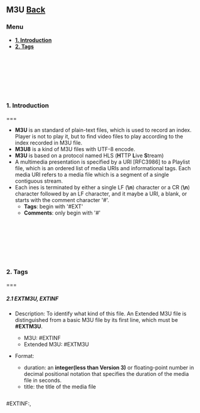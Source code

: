 ## M3U	[Back](./../summary.md)

### Menu

- [**1. Introduction**](#1)
- [**2. Tags**](#2)

<br />
<br />
<br />
<br />
<br />
<br />

<h3 id="1"> 1. Introduction</h3>
===

- **M3U** is an standard of plain-text files, which is used to record an index. Player is not to play it, but to find video files to play according to the index recorded in M3U file.
- **M3U8** is a kind of M3U files with UTF-8 encode.
- **M3U** is based on a protocol named HLS (**H**TTP **L**ive **S**tream)
- A multimedia presentation is specified by a URI [RFC3986] to a Playlist file, which is an ordered list of media URIs and informational tags. Each media URI refers to a media file which is a segment of a single contiguous stream.
- Each ines is terminated by either a single LF (**\\n**) character or a CR (**\\n**) character followed by an LF character, and it maybe a URI, a blank, or starts with the comment character '#'.
	- **Tags**: begin with '#EXT'
	- **Comments**: only begin with '#'




<br />
<br />
<br />
<br />
<br />
<br />

<h3 id="2"> 2. Tags</h3>
===

##### 2.1 EXTM3U, EXTINF

- Description: To identify what kind of this file.  An Extended M3U file is distinguished from a basic M3U file by its first line, which must be **#EXTM3U**.
	- M3U: #EXTINF
	- Extended M3U: #EXTM3U
- Format: 
	- duration: an **integer(less than Version 3)** or floating-point number in decimal positional notation that specifies the duration of the media file in seconds.
	- title: the title of the media file

	```m3u
#EXTINF:<duration>,<title>
```

##### 2.2 EXT-X-TARGETDURATION

- Description: To specifie the maximum media file duration, which the EXTINF duration of each media file in the Playlist file must be less than or equal.
- Format: 
	- s: an integer indicating the target duration in seconds

	```m3u
#EXT-X-TARGETDURATION:<s>
```

##### 2.3 EXT-X-MEDIA-SEQUENCE (optional)

- Description: To indicate the sequence number of the first URI that appears in a Playlist file. 
- Format: 
	- number: if the playlist does not contain an EXT-X-MEDIA-SEQUENCE, it shall be considered to be 0

	```m3u
#EXT-X-MEDIA-SEQUENCE:<number>
```

##### 2.4 EXT-X-KEY (optional)

- Description: To provide information necessary to decrypt media files that follow it. 
- Format: 
	- attribute-list
		- **URI** attribute: to specify how to obtain the key
		- **IV** attribute: to specify the Initialization Vector to be used with the key (a hexadecimal-integer)
	- method: 
		- NONE: An encryption method of NONE means that media files are not encrypted
		- AES_128: An encryption method of AES-128 means that media files are encrypted using the Advanced Encryption Standard [AES_128] with a 128-bit key and PKCS7 padding [RFC5652]. (URI attribute must be present, IV attribute may be present)

	```m3u
#EXT-X-KEY:<attribute-list>
```

##### 2.5 EXT-X-PROGRAM-DATE-TIME (optional)

- Description: To indicate whether the client MAY or MUST NOT cache downloaded media files for later replay.
- Format: 

	```m3u
#EXT-X-ALLOW-CACHE:<YES|NO>
```

##### 2.6 EXT-X-PROGRAM-DATE-TIME (optional)

- Description: To indicate whether the client MAY or MUST NOT cache downloaded media files for later replay.
- Format: 

	```m3u
#EXT-X-ALLOW-CACHE:<YES|NO>
```

##### 2.7 EXT-X-PLAYLIST-TYPE (optional)

- Description: To provide mutability information about the Playlist file
- Format: 

	```m3u
#EXT-X-PLAYLIST-TYPE:<EVENT|VOD>
```

##### 2.8 EXT-X-ENDLIST

- Description: To indicate that no more media files will be added to the Playlist file. 
- Format: 

	```m3u
#EXT-X-ENDLIST
```

##### 2.9 EXT-X-STREAM-INF (optional)

- Description: To provide mutability information about the Playlist file
- Format: 
	- attribute-list
		- BANDWIDTH(**need**): a decimal-integer of bits per second, which must be an upper bound of the overall bitrate of each media file
		- PROGRAM-ID: a decimal-integer that uniquely identifies a particular presentation within the scope of the Playlist file
		- CODECS(**need**): a quoted-string containing a comma-separated list of formats, where each format specifies a media sample type that is present in a media file in the Playlist file
		- RESOLUTION: a decimal-resolution describing the approximate encoded horizontal and vertical resolution of video within the stream
	
	```m3u
#EXT-X-STREAM-INF:<attribute-list>
 <URI>
```

##### 2.10 EXT-X-DISCONTINUITY (optional)

- Description: To indicate an encoding discontinuity between the media file that follows it and the one that preceded it
- The set of characteristics that MAY change is:
	- file format
	- number and type of tracks
	- encoding parameters
	- encoding sequence
	- timestamp sequence
	
	```m3u
#EXT-X-DISCONTINUITY
```

##### 2.11 EXT-X-VERSION

- Description: To indicate the compatibility version of the Playlist file
- Attention: A Playlist file that does not contain an EXT-X-VERSION tag MUST comply with version 1 of this protocol.
	
	```m3u
#EXT-X-VERSION:<n>
```
